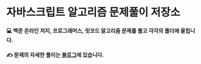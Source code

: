# 자바스크립트 알고리즘 문제풀이 저장소
#### :computer: 백준 온라인 저지, 프로그래머스, 릿코드 알고리즘 문제를 풀고 각각의 폴더에 올립니다.  
#### &#9997; 문제의 자세한 풀이는 [블로그](https://egg-programmer.tistory.com/category/%EC%BD%94%EB%94%A9%20%EC%97%B0%EC%8A%B5)에 있습니다.  
